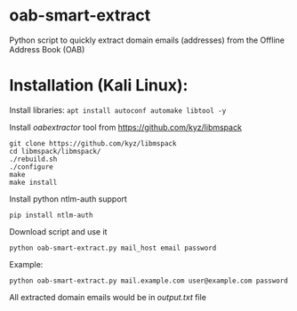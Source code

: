 # oab-smart-extract
Python script to quickly extract domain emails (addresses) from the Offline Address Book (OAB)

# Installation (Kali Linux):

Install libraries:
```apt install autoconf automake libtool -y```

Install *oabextractor* tool from https://github.com/kyz/libmspack
```
git clone https://github.com/kyz/libmspack
cd libmspack/libmspack/
./rebuild.sh
./configure
make 
make install
```
Install python ntlm-auth support

```
pip install ntlm-auth
```


Download script and use it
```
python oab-smart-extract.py mail_host email password
```

Example:
```
python oab-smart-extract.py mail.example.com user@example.com password
```

All extracted domain emails would be in *output.txt* file
